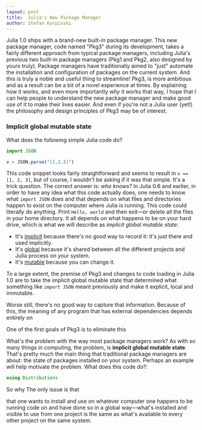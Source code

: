 ```yaml
---
layout: post
title:  Julia's New Package Manager
author: Stefan Karpinski
---
```


Julia 1.0 ships with a brand-new built-in package manager. This new package manager, code named "Pkg3" during its development, takes a fairly different approach from typical package managers, including Julia's previous two built-in package managers (Pkg1 and Pkg2, also designed by yours truly). Package managers have traditionally aimed to "just" automate the installation and configuration of packages on the current system. And this is truly a noble and useful thing to streamline! Pkg3, is more ambitious and as a result can be a bit of a novel experience at times. By explaining how it works, and even more importantly _why_ it works that way, I hope that I can help people to understand the new package manager and make good use of it to make their lives easier. And even if you're not a Julia user (yet!) the philosophy and design principles of Pkg3 may be of interest.

### Implicit global mutable state

What does the following simple Julia code do?

```julia
import JSON

v = JSON.parse("[1,2,3]")
```

This code snippet looks fairly straightforward and seems to result in `v == [1, 2, 3]`, but of course, I wouldn't be asking if it was that simple. It's a trick question. The correct answer is: *who knows?* In Julia 0.6 and earlier, in order to have any idea what this code actually does, one needs to know what `import JSON` does and that depends on what files and directories happen to exist on the computer where Julia is running. This code could literally do anything. Print `Hello, world` and then exit—or delete all the files in your home directory. It all depends on what happens to be on your hard drive, which is what we will describe as *implicit global mutable state*:

- It's <u>implicit</u> because there's no good way to record it: it's just there and used implicitly.
- It's <u>global</u> because it's shared between all the different projects and Julia process on your system.
- It's <u>mutable</u> because you can change it.

To a large extent, the premise of Pkg3 and changes to code loading in Julia 1.0 are to take the implicit global mutable state that determined what something like `import JSON` meant previously and make it explicit, local and immutable.



Worse still, there's no good way to capture that information. Because of this, the meaning of any program that has external dependencies depends entirely on 

One of the first goals of Pkg3 is to eliminate this 

What's the problem with the way most package managers work? As with so many things in computing, the problem, is **implicit global mutable state**. That's pretty much the main thing that traditional package managers are about: the state of packages installed on your system. Perhaps an example will help motivate the problem. What does this code do?:

```julia
using Distributions


```



So why The only issue is that 



that one wants to install and use on whatever computer one happens to be running code on and have done so in a global way—what's installed and visible to use from one project is the same as what's available to every other project on the same system. 